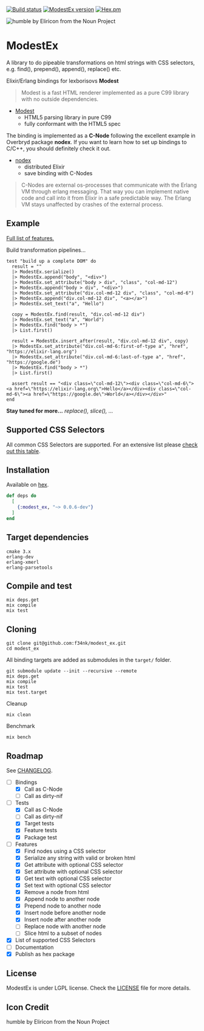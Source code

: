 [![Build status](https://travis-ci.org/f34nk/modest_ex.svg?branch=master)](https://travis-ci.org/f34nk/modest_ex)
[![ModestEx version](https://img.shields.io/hexpm/v/modest_ex.svg)](https://hex.pm/packages/modest_ex)
[![Hex.pm](https://img.shields.io/hexpm/dt/modest_ex.svg)](https://hex.pm/packages/modest_ex)

![humble by Eliricon from the Noun Project](https://github.com/f34nk/modest_ex/blob/master/modest_ex_icon.png)

# ModestEx

A library to do pipeable transformations on html strings with CSS selectors, e.g. find(), prepend(), append(), replace() etc.

Elixir/Erlang bindings for lexborisovs **Modest**

>Modest is a fast HTML renderer implemented as a pure C99 library with no outside dependencies.

- [Modest](https://github.com/lexborisov/Modest)
	- HTML5 parsing library in pure C99
	- fully conformant with the HTML5 spec

The binding is implemented as a **C-Node** following the excellent example in Overbryd package **nodex**. If you want to learn how to set up bindings to C/C++, you should definitely check it out.

- [nodex](https://github.com/Overbryd/nodex)
	- distributed Elixir
	- save binding with C-Nodes

>C-Nodes are external os-processes that communicate with the Erlang VM through erlang messaging. That way you can implement native code and call into it from Elixir in a safe predictable way. The Erlang VM stays unaffected by crashes of the external process.

## Example

[Full list of features.](https://github.com/f34nk/modest_ex/blob/master/FEATURES.md)

Build transformation pipelines...

	test "build up a complete DOM" do
	  result = ""
	  |> ModestEx.serialize()
	  |> ModestEx.append("body", "<div>")
	  |> ModestEx.set_attribute("body > div", "class", "col-md-12")
	  |> ModestEx.append("body > div", "<div>")
	  |> ModestEx.set_attribute("div.col-md-12 div", "class", "col-md-6")
	  |> ModestEx.append("div.col-md-12 div", "<a></a>")
	  |> ModestEx.set_text("a", "Hello")

	  copy = ModestEx.find(result, "div.col-md-12 div")
	  |> ModestEx.set_text("a", "World")
	  |> ModestEx.find("body > *")
	  |> List.first()

	  result = ModestEx.insert_after(result, "div.col-md-12 div", copy)
	  |> ModestEx.set_attribute("div.col-md-6:first-of-type a", "href", "https://elixir-lang.org")
	  |> ModestEx.set_attribute("div.col-md-6:last-of-type a", "href", "https://google.de")
	  |> ModestEx.find("body > *")
	  |> List.first()

	  assert result == "<div class=\"col-md-12\"><div class=\"col-md-6\"><a href=\"https://elixir-lang.org\">Hello</a></div><div class=\"col-md-6\"><a href=\"https://google.de\">World</a></div></div>"
	end

**Stay tuned for more...**
*replace(), slice(), ...*

## Supported CSS Selectors

All common CSS Selectors are supported. For an extensive list please [check out this table](https://github.com/f34nk/modest_ex/blob/master/SELECTORS.md).

## Installation

Available on [hex](https://hex.pm/packages/modest_ex).

```elixir
def deps do
  [
    {:modest_ex, "~> 0.0.6-dev"}
  ]
end
```

## Target dependencies

	cmake 3.x
	erlang-dev
	erlang-xmerl
	erlang-parsetools

## Compile and test

	mix deps.get
	mix compile
	mix test

## Cloning

	git clone git@github.com:f34nk/modest_ex.git
	cd modest_ex

All binding targets are added as submodules in the `target/` folder.

	git submodule update --init --recursive --remote
	mix deps.get
	mix compile
	mix test
	mix test.target

Cleanup

	mix clean

Benchmark

	mix bench

## Roadmap

See [CHANGELOG](https://github.com/f34nk/modest_ex/blob/master/CHANGELOG.md).

- [ ] Bindings
	- [x] Call as C-Node
	- [ ] Call as dirty-nif
- [ ] Tests
	- [x] Call as C-Node
	- [ ] Call as dirty-nif
	- [x] Target tests
	- [x] Feature tests
	- [x] Package test
- [ ] Features
	- [x] Find nodes using a CSS selector
	- [x] Serialize any string with valid or broken html
	- [x] Get attribute with optional CSS selector
	- [x] Set attribute with optional CSS selector
	- [x] Get text with optional CSS selector
	- [x] Set text with optional CSS selector
	- [x] Remove a node from html
	- [x] Append node to another node
	- [x] Prepend node to another node
	- [x] Insert node before another node
	- [x] Insert node after another node
	- [ ] Replace node with another node
	- [ ] Slice html to a subset of nodes
- [x] List of supported CSS Selectors
- [ ] Documentation
- [x] Publish as hex package

## License

ModestEx is under LGPL license. Check the [LICENSE](https://github.com/f34nk/modest_ex/blob/master/LICENSE) file for more details.


## Icon Credit

humble by Eliricon from the Noun Project